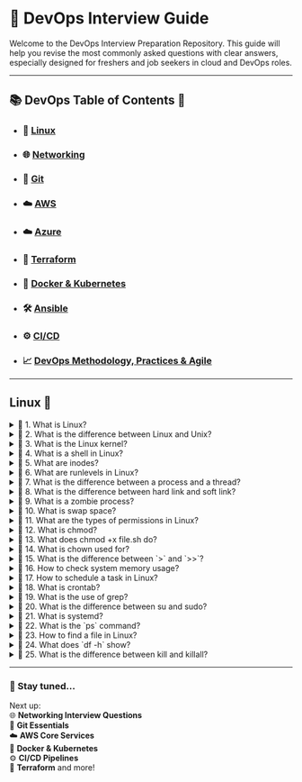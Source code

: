 # 📘 DevOps Interview Guide

Welcome to the DevOps Interview Preparation Repository. This guide will help you revise the most commonly asked questions with clear answers, especially designed for freshers and job seekers in cloud and DevOps roles.

---

## 📚 DevOps Table of Contents 🔧

- ### 🐧 [Linux](#linux-🐧)
- ### 🌐 [Networking](#networking-🌐)
- ### 🔧 [Git](#git-🔧)
- ### ☁️ [AWS](#aws-☁️)
- ### ☁️ [Azure](#azure-☁️)
- ### 🧱 [Terraform](#terraform-🧱)
- ### 🐳 [Docker & Kubernetes](#docker--kubernetes-🐳)
- ### 🛠️ [Ansible](#ansible-🛠️)
- ### ⚙️ [CI/CD](#cicd-⚙️)
- ### 📈 [DevOps Methodology, Practices & Agile](#devops-methodology-practices--agile-📈)

---

## Linux 🐧

<details>
<summary>🔹 1. What is Linux?</summary>
<br>
Linux is an open-source, Unix-like operating system based on the Linux kernel. It is widely used for servers, development, networking, and embedded systems.
</details>

<details>
<summary>🔹 2. What is the difference between Linux and Unix?</summary>
<br>
UNIX is a proprietary OS, while Linux is open-source. Linux is widely used for modern infrastructure, and UNIX is typically used in legacy systems.
</details>

<details>
<summary>🔹 3. What is the Linux kernel?</summary>
<br>
The Linux kernel is the core of the operating system that manages hardware, system calls, processes, and resources.
</details>

<details>
<summary>🔹 4. What is a shell in Linux?</summary>
<br>
The shell is a command-line interface (CLI) used to interact with the OS, like Bash, Zsh, or Sh.
</details>

<details>
<summary>🔹 5. What are inodes?</summary>
<br>
Inodes are data structures storing metadata about files (e.g., permissions, ownership, size), but not filenames.
</details>

<details>
<summary>🔹 6. What are runlevels in Linux?</summary>
<br>
Runlevels define the state of the machine: e.g., 0 = halt, 1 = single-user, 3 = multi-user, 5 = GUI, 6 = reboot.
</details>

<details>
<summary>🔹 7. What is the difference between a process and a thread?</summary>
<br>
A process is an independent program in execution, while a thread is a lightweight subprocess sharing the same memory space.
</details>

<details>
<summary>🔹 8. What is the difference between hard link and soft link?</summary>
<br>
Hard links point to inodes directly, soft (symbolic) links point to filenames.
</details>

<details>
<summary>🔹 9. What is a zombie process?</summary>
<br>
A zombie process has completed execution but still has an entry in the process table awaiting parent acknowledgment.
</details>

<details>
<summary>🔹 10. What is swap space?</summary>
<br>
Swap is disk space used as virtual memory when the system runs out of RAM.
</details>

<details>
<summary>🔹 11. What are the types of permissions in Linux?</summary>
<br>
Read (r), Write (w), Execute (x) for User, Group, and Others.
</details>

<details>
<summary>🔹 12. What is chmod?</summary>
<br>
`chmod` changes the permission of files/directories using symbolic or numeric mode.
</details>

<details>
<summary>🔹 13. What does chmod +x file.sh do?</summary>
<br>
It makes the file executable by adding execute permission.
</details>

<details>
<summary>🔹 14. What is chown used for?</summary>
<br>
`chown` changes file ownership (user and group).
</details>

<details>
<summary>🔹 15. What is the difference between `>` and `>>`?</summary>
<br>
`>` overwrites a file, while `>>` appends to it.
</details>

<details>
<summary>🔹 16. How to check system memory usage?</summary>
<br>
Use commands like `free -h`, `top`, `htop`, or `vmstat`.
</details>

<details>
<summary>🔹 17. How to schedule a task in Linux?</summary>
<br>
Use `cron` (for recurring tasks) or `at` (for one-time tasks).
</details>

<details>
<summary>🔹 18. What is crontab?</summary>
<br>
`crontab` is a table used by the cron daemon to schedule jobs at fixed times/dates.
</details>

<details>
<summary>🔹 19. What is the use of grep?</summary>
<br>
`grep` searches text using patterns or regular expressions.
</details>

<details>
<summary>🔹 20. What is the difference between su and sudo?</summary>
<br>
`su` switches to another user (typically root), `sudo` runs a command as another user temporarily.
</details>

<details>
<summary>🔹 21. What is systemd?</summary>
<br>
Systemd is a modern init system used to bootstrap the system and manage services.
</details>

<details>
<summary>🔹 22. What is the `ps` command?</summary>
<br>
`ps` shows currently running processes. Example: `ps aux`.
</details>

<details>
<summary>🔹 23. How to find a file in Linux?</summary>
<br>
Use `find /path -name filename` or `locate filename`.
</details>

<details>
<summary>🔹 24. What does `df -h` show?</summary>
<br>
It shows disk space usage in a human-readable format.
</details>

<details>
<summary>🔹 25. What is the difference between kill and killall?</summary>
<br>
`kill` ends a process by PID; `killall` ends all processes by name.
</details>

---

### 📌 Stay tuned...

Next up:  
🌐 **Networking Interview Questions**  
🔧 **Git Essentials**  
☁️ **AWS Core Services**  
🐳 **Docker & Kubernetes**  
⚙️ **CI/CD Pipelines**  
🧱 **Terraform** and more!
